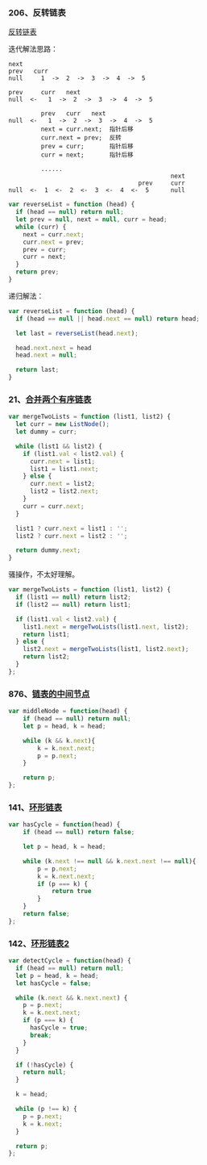 ### 206、反转链表

[反转链表](https://leetcode.cn/problems/reverse-linked-list/)

迭代解法思路：

```text
next
prev   curr   
null     1  ->  2  ->  3  ->  4  ->  5

prev     curr   next
null  <-   1  ->  2  ->  3  ->  4  ->  5

         prev   curr   next
null  <-   1  ->  2  ->  3  ->  4  ->  5
         next = curr.next;  指针后移
         curr.next = prev;  反转
         prev = curr;       指针后移
         curr = next;       指针后移
         
         ......
                                             next
                                    prev     curr
null  <-  1  <-  2  <-  3  <-  4  <-  5      null
```

```typescript
var reverseList = function (head) {
  if (head == null) return null;
  let prev = null, next = null, curr = head;
  while (curr) {
    next = curr.next;
    curr.next = prev;
    prev = curr;
    curr = next;
  }
  return prev;
}
```

递归解法：

```typescript
var reverseList = function (head) {
  if (head == null || head.next == null) return head;

  let last = reverseList(head.next);

  head.next.next = head
  head.next = null;

  return last;
}
```

### 21、[合并两个有序链表](https://leetcode.cn/problems/merge-two-sorted-lists/)

```typescript
var mergeTwoLists = function (list1, list2) {
  let curr = new ListNode();
  let dummy = curr;

  while (list1 && list2) {
    if (list1.val < list2.val) {
      curr.next = list1;
      list1 = list1.next;
    } else {
      curr.next = list2;
      list2 = list2.next;
    }
    curr = curr.next;
  }

  list1 ? curr.next = list1 : '';
  list2 ? curr.next = list2 : '';

  return dummy.next;
}
```

骚操作，不太好理解。
```typescript
var mergeTwoLists = function (list1, list2) {
  if (list1 == null) return list2;
  if (list2 == null) return list1;

  if (list1.val < list2.val) {
    list1.next = mergeTwoLists(list1.next, list2);
    return list1;
  } else {
    list2.next = mergeTwoLists(list1, list2.next);
    return list2;
  }
};
```


### 876、[链表的中间节点](https://leetcode.cn/problems/middle-of-the-linked-list/submissions/)

```typescript
var middleNode = function(head) {
    if (head == null) return null;
    let p = head, k = head;

    while (k && k.next){
        k = k.next.next;
        p = p.next;
    }

    return p;
};
```

### 141、[环形链表](https://leetcode.cn/problems/linked-list-cycle/)

```typescript
var hasCycle = function(head) {
    if (head == null) return false;

    let p = head, k = head;

    while (k.next !== null && k.next.next !== null){
        p = p.next;
        k = k.next.next;
        if (p === k) {
            return true
        }
    }
    return false;
};
```

### 142、[环形链表2](https://leetcode.cn/problems/linked-list-cycle-ii/submissions/)

```typescript
var detectCycle = function(head) {
  if (head == null) return null;
  let p = head, k = head;
  let hasCycle = false;

  while (k.next && k.next.next) {
    p = p.next;
    k = k.next.next;
    if (p === k) {
      hasCycle = true;
      break;
    }
  }

  if (!hasCycle) {
    return null;
  }

  k = head;

  while (p !== k) {
    p = p.next;
    k = k.next;
  }

  return p;
};
```
